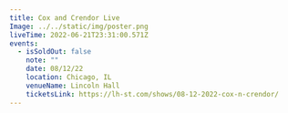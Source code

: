 ```yaml
---
title: Cox and Crendor Live
Image: ../../static/img/poster.png
liveTime: 2022-06-21T23:31:00.571Z
events:
  - isSoldOut: false
    note: ""
    date: 08/12/22
    location: Chicago, IL
    venueName: Lincoln Hall
    ticketsLink: https://lh-st.com/shows/08-12-2022-cox-n-crendor/
---
```

